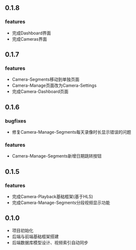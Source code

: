 ## 0.1.8

### features

- 完成Dashboard界面
- 完成Cameras界面

## 0.1.7

### features

- Camera-Segments移动到单独页面
- Camera-Manage页面改为Camera-Settings
- 完成Camera-Dashboard页面

## 0.1.6

### bugfixes

- 修复Camera-Manage-Segments每天录像时长显示错误的问题

### features

- Camera-Manage-Segments新增日期跳转按钮

## 0.1.5

### features

- 完成Camera-Playback基础框架(基于HLS)
- 完成Camera-Manage-Segments分段视频显示功能

## 0.1.0

- 项目初始化
- 后端与前端基础框架搭建
- 后端数据库模型设计、视频索引自动同步